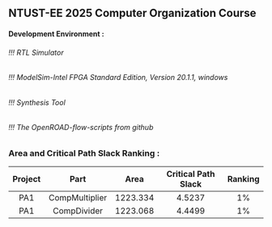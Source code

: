 NTUST-EE 2025 Computer Organization Course
-

#### Development Environment :  

###### !!! RTL Simulator  
###### !!! ModelSim-Intel FPGA Standard Edition, Version 20.1.1, windows  

###### !!! Synthesis Tool     
###### !!! The OpenROAD-flow-scripts from github


### Area and Critical Path Slack Ranking : 
| Project | Part | Area | Critical Path Slack | Ranking  |
|:----:|:------:|:-----:|:-----:|:-----:|
|  PA1   |  CompMultiplier | 1223.334 | 4.5237  | 1% |
|  PA1   |  CompDivider | 1223.068 | 4.4499  | 1% |
